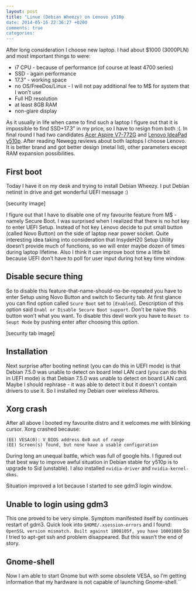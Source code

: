 ```yaml
---
layout: post
title: "Linue (Debian Wheezy) on Lenovo y510p
date: 2014-05-16 22:36:27 +0200
comments: true
categories: 
---
```


After long consideration I choose new laptop. I had about $1000 (3000PLN) and
most important things to were:

* i7 CPU - because of performance (of course at least 4700 series)
* SSD - again performance
* 17.3” - working space
* no OS/FreeDos/Linux - I will not pay additional fee to M$ for system that I won’t use
* Full HD resolution
* at least 8GB RAM
* non-glare display

As it usually in life when came to find such a laptop I figure out that it is
impossible to find SSD+17.3” in my price, so I have to resign from both :(. In
final round I had two candidates [Acer Aspire V7-772G](http://www.notebookcheck.net/Review-Acer-Aspire-V3-772G-747A321-Notebook.93916.0.html)
and [Lenovo IdeaPad y510p](http://www.notebookcheck.net/Review-Lenovo-IdeaPad-Y510p-Notebook.97470.0.html).
After reading Newegg reviews about both laptops I choose Lenovo. It is better
brand and got better design (metal lid), other parameters except RAM expansion
possibilities.

## First boot
Today I have it on my desk and trying to install Debian Wheezy. I put Debian
netinst in drive and get wonderful UEFI message :)

[security image]

I figure out that I have to disable one of my favourite feature from M$ -
namely Secure Boot. I was surprised when I realized that there is no hot key to
enter UEFI Setup. Instead of hot key Lenovo decide to put small button (called
Novo Button) on the side of laptop near power socket. Quite interesting idea
taking into consideration that InsydeH20 Setup Utility doesn’t provide much of
functions, so we will enter maybe dozen of times during laptop lifetime. Also I
think it can improve boot time a little bit because UEFI don’t have to poll for
user input during hot key time window.


## Disable secure thing

So to disable this feature-that-name-should-no-be-repeated you have to enter
Setup using Novo Button and switch to Security tab. At first glance you can
find option called `Scure Boot` set to `[Enabled]`. Description of this option
said `Enabl or Disable Secure Boot support`. Don’t be naive this button won’t
what you want. To disable this devil work you have to `Reset to Seupt Mode` by
pushing enter after choosing this option.

[security tab image]

## Installation

Next surprise after booting netinst (you can do this in UEFI mode) is that
Debian 7.5.0 was unable to detect on board Intel LAN card (you can do this in
UEFI mode) is that Debian 7.5.0 was unable to detect on board LAN card. Maybe I
should rephrase - it was able to detect it but it doesn't contain drivers to
use it. So I installed my Debian over wireless Atheros.

## Xorg crash

After all above I booted my favourite distro and it welcomes me with blinking
cursor. Xorg crashed because:
```
(EE) VESA(0): V_BIOS address 0x0 out of range
(EE) Screen(s) found, but none have a usable configuration
```

During long an unequal battle, which was full of google hits. I figured out
that best way to improve awful situation in Debian stable for y510p is to
upgrade to Sid (unstable). I also installed `nvidia-driver` and `nvidia-kernel-dkms`.

Situation improved a lot because I started to see gdm3 login window.

## Unable to login using gdm3

This one proved to be very simple. Symptom manifested itself by continues
restart of gdm3. Quick look into `$HOME/.xsession-errors` and I found:
``
OpenSSL version mismatch. Built against 1000105f, you have 10001080
``
So I tried to apt-get ssh and problem disappeared. But this wasn’t the end of story.

## Gnome-shell

Now I am able to start Gnome but with some obsolete VESA, so I’m getting
information that my hardware is not capable of launching Gnome-shell.``

